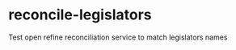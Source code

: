 reconcile-legislators
=====================

Test open refine reconciliation service to match legislators names